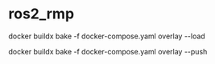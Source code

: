 # ros2_rmp




docker buildx bake -f docker-compose.yaml overlay --load

docker buildx bake -f docker-compose.yaml overlay --push
